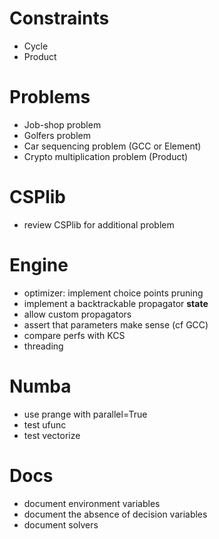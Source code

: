 # Constraints
- Cycle
- Product

# Problems
- Job-shop problem 
- Golfers problem
- Car sequencing problem (GCC or Element)
- Crypto multiplication problem (Product)

# CSPlib
- review CSPlib for additional problem

# Engine
- optimizer: implement choice points pruning
- implement a backtrackable propagator __state__
- allow custom propagators
- assert that parameters make sense (cf GCC)
- compare perfs with KCS
- threading

# Numba
- use prange with parallel=True
- test ufunc
- test vectorize

# Docs
- document environment variables
- document the absence of decision variables
- document solvers
